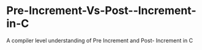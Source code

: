 # Pre-Increment-Vs-Post--Increment-in-C
A compiler level understanding of Pre Increment and Post- Increment in C
